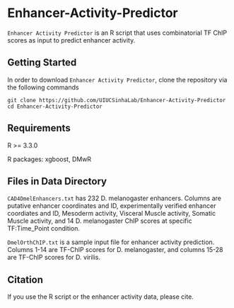 # Enhancer-Activity-Predictor
`Enhancer Activity Predictor` is an R script that uses combinatorial TF ChIP scores as input to predict enhancer activity. 

## Getting Started
In order to download `Enhancer Activity Predictor`, clone the repository via the following commands

```
git clone https://github.com/UIUCSinhaLab/Enhancer-Activity-Predictor
cd Enhancer-Activity-Predictor
```

## Requirements 
R >= 3.3.0

R packages: xgboost, DMwR

## Files in Data Directory
`CAD4DmelEnhancers.txt` has 232 D. melanogaster enhancers. Columns are putative enhancer coordinates and ID, experimentally verified enhancer coordiates and ID, Mesoderm activity, Visceral Muscle activity, Somatic Muscle activity, and 14 D. melanogaster ChIP scores at specific TF:Time_Point condition.    

`DmelOrthChIP.txt` is a sample input file for enhancer activity prediction. Columns 1-14 are TF-ChIP scores for D. melanogaster, and columns 15-28 are TF-ChIP scores for D. virilis. 

## Citation
If you use the R script or the enhancer activity data, please cite.


